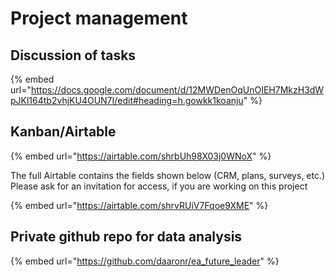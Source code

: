 # Project management

## Discussion of tasks

{% embed url="https://docs.google.com/document/d/12MWDenOqUnOIEH7MkzH3dWpJKl164tb2vhjKU4OUN7I/edit#heading=h.gowkk1koanju" %}

## Kanban/Airtable



{% embed url="https://airtable.com/shrbUh98X03j0WNoX" %}

The full Airtable contains the fields shown below (CRM, plans, surveys, etc.) Please ask for an invitation for access, if you are working on this project

{% embed url="https://airtable.com/shrvRUiV7Fqoe9XME" %}

## Private github repo for data analysis

{% embed url="https://github.com/daaronr/ea_future_leader" %}

